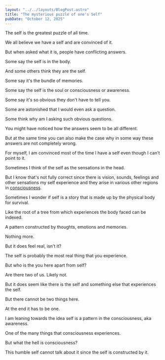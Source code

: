 ```yaml
---
layout: "../../layouts/BlogPost.astro"
title: "The mysterious puzzle of one's Self"
pubDate: "October 12, 2025"
---
```

The self is the greatest puzzle of all time.

We all believe we have a self and are convinced of it.

But when asked what it is, people have conflicting answers.

Some say the self is in the body.

And some others think they are the self.

Some say it's the bundle of memories.

Some say the self is the soul or consciousness or awareness.

Some say it's so obvious they don't have to tell you.

Some are astonished that I would even ask a question.

Some think why am I asking such obvious questions.

You might have noticed how the answers seem to be all different.

But at the same time you can also make the case why in some way these answers are not completely wrong.

For myself, I am convinced most of the time I have a self even though I can't point to it.

Sometimes I think of the self as the sensations in the head.

But I know that's not fully correct since there is vision, sounds, feelings and other sensations my self experience and they arise in various other regions in [consciousness](https://en.wikipedia.org/wiki/Consciousness).

Sometimes I wonder if self is a story that is made up by the physical body for survival.

Like the root of a tree from which experiences the body faced can be indexed.

A pattern constructed by thoughts, emotions and memories.

Nothing more.

But it does feel real, isn't it?

The self is probably the most real thing that you experience.

But who is the you here apart from self?

Are there two of us. Likely not.

But it does seem like there is the self and something else that experiences the self.

But there cannot be two things here.

At the end it has to be one.

I am leaning towards the idea self is a pattern in the consciousness, aka awareness.

One of the many things that consciousness experiences.

But what the hell is consciousness?

This humble self cannot talk about it since the self is constructed by it.

